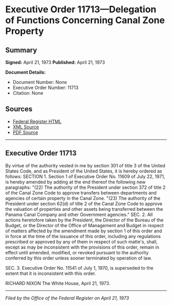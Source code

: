# Executive Order 11713—Delegation of Functions Concerning Canal Zone Property

## Summary

**Signed:** April 21, 1973
**Published:** April 21, 1973

**Document Details:**
- Document Number: None
- Executive Order Number: 11713
- Citation: None

## Sources
- [Federal Register HTML](https://www.presidency.ucsb.edu/documents/executive-order-11713-delegation-functions-concerning-canal-zone-property)
- [XML Source](None)
- [PDF Source](None)

---

## Executive Order 11713

By virtue of the authority vested in me by section 301 of title 3 of the United States Code, and as President of the United States, it is hereby ordered as follows:
SECTION 1. Section 1 of Executive Order No. 11609 of July 22, 1971, is hereby amended by adding at the end thereof the following new paragraphs:
"(22) The authority of the President under section 372 of title 2 of the Canal Zone Code to approve transfers between departments and agencies of certain property in the Canal Zone.
"(23) The authority of the President under section 62(d) of title 2 of the Canal Zone Code to approve the valuation of properties and other assets being transferred between the Panama Canal Company and other Government agencies."
SEC. 2. All actions heretofore taken by the President, the Director of the Bureau of the Budget, or the Director of the Office of Management and Budget in respect of matters affected by the amendment made by section 1 of this order and in force at the time of the issuance of this order, including any regulations prescribed or approved by any of them in respect of such matte's, shall, except as may be inconsistent with the provisions of this order, remain in effect until amended, modified, or revoked pursuant to the authority conferred by this order unless sooner terminated by operation of law.

SEC. 3. Executive Order No. 11541 of July 1, 1970, is superseded to the extent that it is inconsistent with this order.

RICHARD NIXON
The White House,
April 21, 1973.

---

*Filed by the Office of the Federal Register on April 21, 1973*
